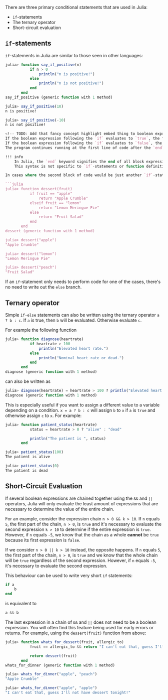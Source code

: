 There are three primary conditional statements that are used in Julia:
- `if`-statements
- The ternary operator
- Short-circuit evaluation

## `if`-statements

`if`-statements in Julia are similar to those seen in other languages:

```julia
julia> function say_if_positive(n)
           if n > 0
               println("n is positive!")
           else
               println("n is not positive!")
           end
       end
say_if_positive (generic function with 1 method)

julia> say_if_positive(10)
n is positive!

julia> say_if_positive(-10)
n is not positive!

<!-- TODO: Add that fancy concept highlight embed thing to boolean expression -->
If the boolean expression following the `if` evaluates to `true`, the first block of code is run and the second block is skipped.
If the boolean expression following the `if` evaluates to `false`, the first block of code is skipped and the second block is run.
The program continues running at the first line of code after the `end` keyword.

!!! info
    In Julia, the `end` keyword signifies the end of all block expressions.
    This syntax is not specific to `if`-statements or function definitions.

In cases where the second block of code would be just another `if`-statement, `elseif` allows us to avoid nesting `if`-statements within the block:

```julia
julia> function dessert(fruit)
           if fruit == "apple"
               return "Apple Crumble"
           elseif fruit == "lemon"
               return "Lemon Meringue Pie"
           else
               return "Fruit Salad"
           end
       end
dessert (generic function with 1 method)

julia> dessert("apple")
"Apple Crumble"

julia> dessert("lemon")
"Lemon Meringue Pie"

julia> dessert("peach")
"Fruit Salad"
```

If an `if`-statement only needs to perform code for one of the cases, there's no need to write out the `else` branch.

## Ternary operator

Simple `if-else` statements can also be written using the ternary operator `a ? b : c`.
If `a` is true, then `b` will be evaluated.
Otherwise evaluate `c`.

For example the following function

```julia
julia> function diagnose(heartrate)
           if heartrate > 100
               println("Elevated heart rate.")
           else
               println("Nominal heart rate or dead.")
           end
       end
diagnose (generic function with 1 method)
```

can also be written as

```julia
julia> diagnose(heartrate) = heartrate > 100 ? println("Elevated heart rate.") : println("Nominal heart rate or dead.")
diagnose (generic function with 1 method)
```

This is especially useful if you want to assign a different value to a variable depending on a condition.
`x = a ? b : c` will assign `b` to `x` if `a` is `true` and otherwise assign `c` to `x`.
For example:

```julia
julia> function patient_status(heartrate)
           status = heartrate > 0 ? "alive" : "dead"

           println("The patient is ", status)
       end

julia> patient_status(100)
The patient is alive

julia> patient_status(0)
The patient is dead
```

## Short-Circuit Evaluation

If several boolean expressions are chained together using the `&&` and `||` operators, Julia will only evaluate the least amount of expressions that are necessary to determine the value of the entire chain.

For an example, consider the expression chain `n > 0 && k > 10`.
If `n` equals `5`, the first part of the chain, `n > 0`, is `true` and it's necessary to evaluate the second expression `k > 10` to determine if the entire expression is `true`.
However, if `n` equals `-5`, we know that the chain as a whole **cannot** be `true` because its first expression is `false`.

If we consider `n > 0 || k > 10` instead, the opposite happens.
If `n` equals `5`, the first part of the chain, `n > 0`, is `true` and we know that the whole chain will be `true` regardless of the second expression.
However, if `n` equals `-5`, it's necessary to evaluate the second expression.

This behaviour can be used to write very short `if` statements:

```julia
if a
    b
end
```

is equivalent to

```julia
a && b
```

The last expression in a chain of `&&` and `||` does not need to be a boolean expression.
You will often find this feature being used for early errors or returns.
For example, using the `dessert(fruit)` function from above:

```julia
julia> function whats_for_dessert(fruit, allergic_to)
           fruit == allergic_to && return "I can't eat that, guess I'll not have dessert tonight!"

           return dessert(fruit)
       end
whats_for_dinner (generic function with 1 method)

julia> whats_for_dinner("apple", "peach")
"Apple Crumble"

julia> whats_for_dinner("apple", "apple")
"I can't eat that, guess I'll not have dessert tonight!"
```

<!-- TODO: Mention ifelse(cond, x, y) somewhere as an infobox -->
